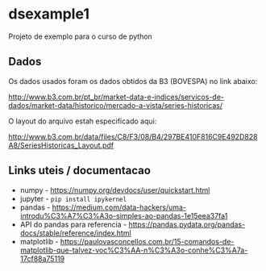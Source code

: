 # dsexample1

Projeto de exemplo para o curso de python


## Dados

Os dados usados foram os dados obtidos da B3 (BOVESPA) no link abaixo:

http://www.b3.com.br/pt_br/market-data-e-indices/servicos-de-dados/market-data/historico/mercado-a-vista/series-historicas/

O layout do arquivo estah especificado aqui:

http://www.b3.com.br/data/files/C8/F3/08/B4/297BE410F816C9E492D828A8/SeriesHistoricas_Layout.pdf

## Links uteis / documentacao

- numpy - https://numpy.org/devdocs/user/quickstart.html
- jupyter - `pip install ipykernel`
- pandas - https://medium.com/data-hackers/uma-introdu%C3%A7%C3%A3o-simples-ao-pandas-1e15eea37fa1
- API do pandas para referencia - https://pandas.pydata.org/pandas-docs/stable/reference/index.html
- matplotlib - https://paulovasconcellos.com.br/15-comandos-de-matplotlib-que-talvez-voc%C3%AA-n%C3%A3o-conhe%C3%A7a-17cf88a75119
